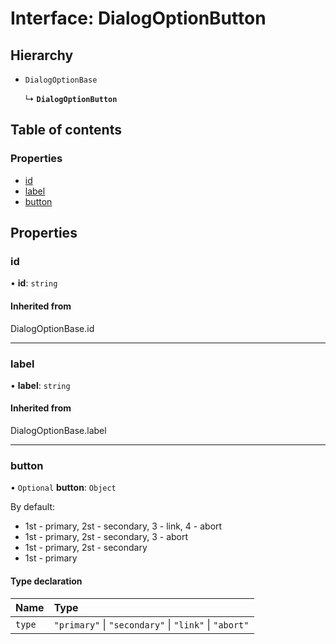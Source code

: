 # Interface: DialogOptionButton

## Hierarchy

- `DialogOptionBase`

  ↳ **`DialogOptionButton`**

## Table of contents

### Properties

- [id](DialogOptionButton.md#id)
- [label](DialogOptionButton.md#label)
- [button](DialogOptionButton.md#button)

## Properties

### id

• **id**: `string`

#### Inherited from

DialogOptionBase.id

___

### label

• **label**: `string`

#### Inherited from

DialogOptionBase.label

___

### button

• `Optional` **button**: `Object`

By default:
* 1st - primary, 2st - secondary, 3 - link, 4 - abort
* 1st - primary, 2st - secondary, 3 - abort
* 1st - primary, 2st - secondary
* 1st - primary

#### Type declaration

| Name | Type |
| :------ | :------ |
| `type` | ``"primary"`` \| ``"secondary"`` \| ``"link"`` \| ``"abort"`` |
